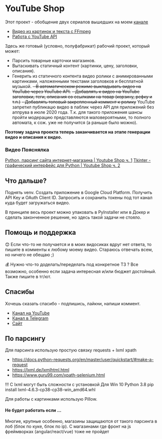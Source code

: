 # YouTube Shop

Этот проект - обобщение двух сериалов вышедших на моем [канале](https://www.youtube.com/channel/UCf6kozNejHoQuFhBDB8cfxA)

- [Видео из картинок и текста c FFmpeg](https://www.youtube.com/watch?v=0XgvQkIksdA&list=PLWVnIRD69wY5rFHFPjD2CVdShIvfqT2MH)
- [Работа с YouTube API](https://www.youtube.com/watch?v=upasLEUGrH4&list=PLWVnIRD69wY7DoPeDvwl2ndrfZMN8cARl)

Здесь же готовый (условно, полуфабрикат) рабочий проект, который может:

- Парсить товарные карточки магазинов. 
- Вытаскивать статичный контент (картинки, цену, заголовки, описания).
- Генерить из статичного контента видео ролики с анимированными картинками,
наложенными текстами заголовков и бесплатной музыкой.
~~- В автоматическом режиме выкладывать видео на YouTube через YouTube API.~~
~~- Добавлять к видео на YouTube заголовки, теги, описания со ссылками на товар (корзину, рефку и т.п.)~~
~~- Добавлять топовый закрепленный коммент к ролику~~
YouTube запретил публикацю видео в паблик через API для приложений без аппрува в июле 2020 года. 
Т.к. для такого приложения шансы пройти модерацию представляются маловероятными, то полного автомата,
к сож. уже не получится (а раньше было можно).

**Поэтому задача проекта теперь заканчивается на этапе генерации видео и описания к видео.**

### Видео Пояснялка

[Python, парсинг сайта  интернет-магазина | Youtube Shop ч. 1](https://youtu.be/xMENimADrzA)
[Tkinter - графический интерфейс для Python | Youtube Shop ч. 2](https://www.youtube.com/watch?v=y3ATgiiDwuk)


## Что дальше?

Поднять venv. Создать приложение в Google Cloud Platform. Получить API Key и OAuth Client ID. 
Запросить и сохранить токены под тот канал куда будет загружаться видео. 

В принципе весь проект можно упаковать в PyInstaller или в Докер и сделать законченное решение, 
но здесь такой задачи не стояло.

## Помощь и поддержка

:blush: Если что-то не получается и в моих видосиках вдруг нет ответа, то пишите в комменты к любому моему видео. 
Стараюсь отвечать всем, но ничего не обещаю ;)

:moneybag: Нужно что-то доделать/переделать под конкретное ТЗ ? Все возможно, особенно если задача интересная 
и/или бюджет достойный. Также пишите в тг/ют.

## Спасибы

Хочешь сказать спасибо - подпишись, лайкни, напиши коммент.

- [Канал на YouTube](https://www.youtube.com/channel/UCf6kozNejHoQuFhBDB8cfxA)
- [Канал в Telegram](https://t.me/azzraelru)
- [Сайт](https://azzrael.ru)

## По парсингу
Для парсинга использую простую связку requests + lxml xpath
- https://docs.python-requests.org/en/master/user/quickstart/#make-a-request
- https://lxml.de/lxmlhtml.html
- https://www.guru99.com/xpath-selenium.html

!!! C lxml могут быть сложности с установкой
Для Win 10 Python 3.8
pip install lxml-4.6.3-cp38-cp38-win_amd64.whl

Для работы с картинками использую Pillow.

#### Не будет работать если ...  
Многие, крупные особенно, магазины защищаются от такого парсинга в лоб (блок по куке, блок по ip). 
С магазинами где фронт на js фреймворках (angular/react/vue) тоже не пройдет